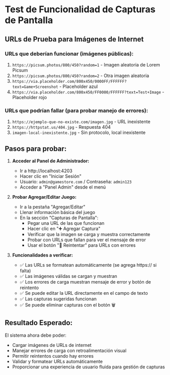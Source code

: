 # Test de Funcionalidad de Capturas de Pantalla

## URLs de Prueba para Imágenes de Internet

### URLs que deberían funcionar (imágenes públicas):
1. `https://picsum.photos/800/450?random=1` - Imagen aleatoria de Lorem Picsum
2. `https://picsum.photos/800/450?random=2` - Otra imagen aleatoria
3. `https://via.placeholder.com/800x450/0000FF/FFFFFF?text=Game+Screenshot` - Placeholder azul
4. `https://via.placeholder.com/800x450/FF0000/FFFFFF?text=Test+Image` - Placeholder rojo

### URLs que podrían fallar (para probar manejo de errores):
1. `https://ejemplo-que-no-existe.com/imagen.jpg` - URL inexistente
2. `https://httpstat.us/404.jpg` - Respuesta 404
3. `imagen-local-inexistente.jpg` - Sin protocolo, local inexistente

## Pasos para probar:

1. **Acceder al Panel de Administrador:**
   - Ir a http://localhost:4203
   - Hacer clic en "Iniciar Sesión"
   - Usuario: `admin@gamestore.com` / Contraseña: `admin123`
   - Acceder a "Panel Admin" desde el menú

2. **Probar Agregar/Editar Juego:**
   - Ir a la pestaña "Agregar/Editar"
   - Llenar información básica del juego
   - En la sección "Capturas de Pantalla":
     - Pegar una URL de las que funcionan
     - Hacer clic en "➕ Agregar Captura"
     - Verificar que la imagen se carga y muestra correctamente
     - Probar con URLs que fallan para ver el mensaje de error
     - Usar el botón "🔄 Reintentar" para URLs con errores

3. **Funcionalidades a verificar:**
   - ✅ Las URLs se formatean automáticamente (se agrega https:// si falta)
   - ✅ Las imágenes válidas se cargan y muestran
   - ✅ Los errores de carga muestran mensaje de error y botón de reintento
   - ✅ Se puede editar la URL directamente en el campo de texto
   - ✅ Las capturas sugeridas funcionan
   - ✅ Se puede eliminar capturas con el botón 🗑️

## Resultado Esperado:

El sistema ahora debe poder:
- Cargar imágenes de URLs de internet
- Manejar errores de carga con retroalimentación visual
- Permitir reintentos cuando hay errores
- Validar y formatear URLs automáticamente
- Proporcionar una experiencia de usuario fluida para gestión de capturas
